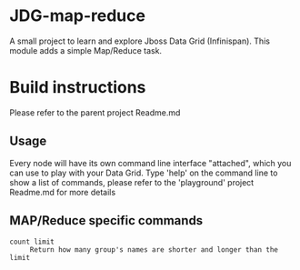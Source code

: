 JDG-map-reduce
==============

A small project to learn and explore Jboss Data Grid (Infinispan).
This module adds a simple Map/Reduce task.

Build instructions
==================

Please refer to the parent project Readme.md

Usage
-----

Every node will have its own command line interface "attached", which you can use to play with your Data Grid.
Type 'help' on the command line to show a list of commands, please refer to the 'playground' project Readme.md for more details

MAP/Reduce specific commands
----------------------------

```shell
count limit
     Return how many group's names are shorter and longer than the limit
```
